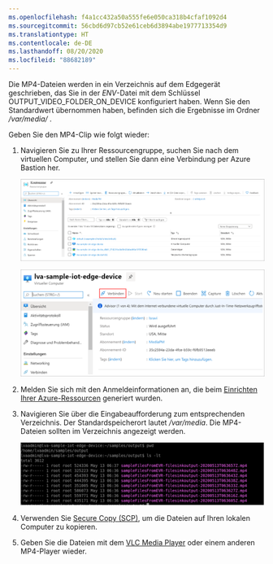 ```yaml
---
ms.openlocfilehash: f4a1cc432a50a555fe6e050ca318b4cfaf1092d4
ms.sourcegitcommit: 56cbd6d97cb52e61ceb6d3894abe1977713354d9
ms.translationtype: HT
ms.contentlocale: de-DE
ms.lasthandoff: 08/20/2020
ms.locfileid: "88682189"
---
```

Die MP4-Dateien werden in ein Verzeichnis auf dem Edgegerät geschrieben, das Sie in der *ENV*-Datei mit dem Schlüssel OUTPUT_VIDEO_FOLDER_ON_DEVICE konfiguriert haben. Wenn Sie den Standardwert übernommen haben, befinden sich die Ergebnisse im Ordner */var/media/* .

Geben Sie den MP4-Clip wie folgt wieder:

1. Navigieren Sie zu Ihrer Ressourcengruppe, suchen Sie nach dem virtuellen Computer, und stellen Sie dann eine Verbindung per Azure Bastion her.

    ![Ressourcengruppe](../../../media/quickstarts/resource-group.png)
    
    ![VM](../../../media/quickstarts/virtual-machine.png)
1. Melden Sie sich mit den Anmeldeinformationen an, die beim [Einrichten Ihrer Azure-Ressourcen](../../../detect-motion-emit-events-quickstart.md#set-up-azure-resources) generiert wurden. 
1. Navigieren Sie über die Eingabeaufforderung zum entsprechenden Verzeichnis. Der Standardspeicherort lautet */var/media*. Die MP4-Dateien sollten im Verzeichnis angezeigt werden.

    ![Output](../../../media/quickstarts/samples-output.png) 

1. Verwenden Sie [Secure Copy (SCP)](../../../../../virtual-machines/linux/copy-files-to-linux-vm-using-scp.md), um die Dateien auf Ihren lokalen Computer zu kopieren. 
1. Geben Sie die Dateien mit dem [VLC Media Player](https://www.videolan.org/vlc/) oder einem anderen MP4-Player wieder.
